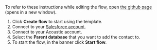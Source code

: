 To refer to these instructions while editing the flow, open [the github page](https://github.com/ot4i/app-connect-templates/blob/master/resources/markdown/Create%20a%20new%20contact%20in%20Acoustic%20Campaign%20when%20a%20new%20contact%20is%20added%20in%20Salesforce_instructions.md) (opens in a new window).

1. Click **Create flow** to start using the template.
1. Connect to your [Salesforce account](https://ibm.biz/aassalesforce).
1. Connect to your Acoustic account.
1. Select the **Parent database** that you want to add the contact to.
1. To start the flow, in the banner click **Start flow**.
